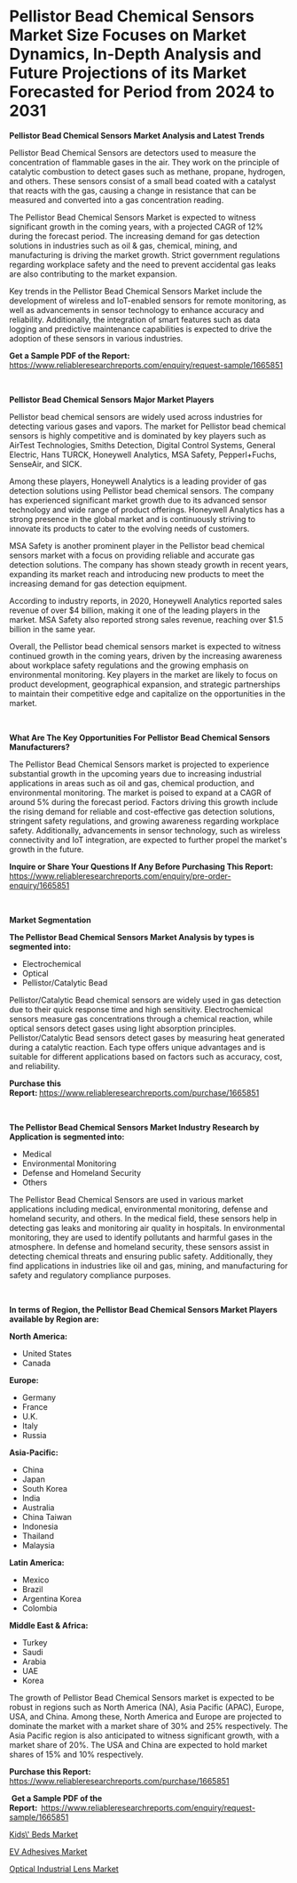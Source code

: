 <p><h1>Pellistor Bead Chemical Sensors Market Size Focuses on Market Dynamics, In-Depth Analysis and Future Projections of its Market Forecasted for Period from 2024 to 2031</h1></p><p><strong>Pellistor Bead Chemical Sensors Market Analysis and Latest Trends</strong></p>
<p><p>Pellistor Bead Chemical Sensors are detectors used to measure the concentration of flammable gases in the air. They work on the principle of catalytic combustion to detect gases such as methane, propane, hydrogen, and others. These sensors consist of a small bead coated with a catalyst that reacts with the gas, causing a change in resistance that can be measured and converted into a gas concentration reading.</p><p>The Pellistor Bead Chemical Sensors Market is expected to witness significant growth in the coming years, with a projected CAGR of 12% during the forecast period. The increasing demand for gas detection solutions in industries such as oil & gas, chemical, mining, and manufacturing is driving the market growth. Strict government regulations regarding workplace safety and the need to prevent accidental gas leaks are also contributing to the market expansion.</p><p>Key trends in the Pellistor Bead Chemical Sensors Market include the development of wireless and IoT-enabled sensors for remote monitoring, as well as advancements in sensor technology to enhance accuracy and reliability. Additionally, the integration of smart features such as data logging and predictive maintenance capabilities is expected to drive the adoption of these sensors in various industries.</p></p>
<p><strong>Get a Sample PDF of the Report:&nbsp;</strong> <a href="https://www.reliableresearchreports.com/enquiry/request-sample/1665851">https://www.reliableresearchreports.com/enquiry/request-sample/1665851</a></p>
<p>&nbsp;</p>
<p><strong>Pellistor Bead Chemical Sensors Major Market Players</strong></p>
<p><p>Pellistor bead chemical sensors are widely used across industries for detecting various gases and vapors. The market for Pellistor bead chemical sensors is highly competitive and is dominated by key players such as AirTest Technologies, Smiths Detection, Digital Control Systems, General Electric, Hans TURCK, Honeywell Analytics, MSA Safety, Pepperl+Fuchs, SenseAir, and SICK.</p><p>Among these players, Honeywell Analytics is a leading provider of gas detection solutions using Pellistor bead chemical sensors. The company has experienced significant market growth due to its advanced sensor technology and wide range of product offerings. Honeywell Analytics has a strong presence in the global market and is continuously striving to innovate its products to cater to the evolving needs of customers.</p><p>MSA Safety is another prominent player in the Pellistor bead chemical sensors market with a focus on providing reliable and accurate gas detection solutions. The company has shown steady growth in recent years, expanding its market reach and introducing new products to meet the increasing demand for gas detection equipment.</p><p>According to industry reports, in 2020, Honeywell Analytics reported sales revenue of over $4 billion, making it one of the leading players in the market. MSA Safety also reported strong sales revenue, reaching over $1.5 billion in the same year.</p><p>Overall, the Pellistor bead chemical sensors market is expected to witness continued growth in the coming years, driven by the increasing awareness about workplace safety regulations and the growing emphasis on environmental monitoring. Key players in the market are likely to focus on product development, geographical expansion, and strategic partnerships to maintain their competitive edge and capitalize on the opportunities in the market.</p></p>
<p>&nbsp;</p>
<p><strong>What Are The Key Opportunities For Pellistor Bead Chemical Sensors Manufacturers?</strong></p>
<p><p>The Pellistor Bead Chemical Sensors market is projected to experience substantial growth in the upcoming years due to increasing industrial applications in areas such as oil and gas, chemical production, and environmental monitoring. The market is poised to expand at a CAGR of around 5% during the forecast period. Factors driving this growth include the rising demand for reliable and cost-effective gas detection solutions, stringent safety regulations, and growing awareness regarding workplace safety. Additionally, advancements in sensor technology, such as wireless connectivity and IoT integration, are expected to further propel the market's growth in the future.</p></p>
<p><strong>Inquire or Share Your Questions If Any Before Purchasing This Report:</strong> <a href="https://www.reliableresearchreports.com/enquiry/pre-order-enquiry/1665851">https://www.reliableresearchreports.com/enquiry/pre-order-enquiry/1665851</a></p>
<p>&nbsp;</p>
<p><strong>Market Segmentation</strong></p>
<p><strong>The Pellistor Bead Chemical Sensors Market Analysis by types is segmented into:</strong></p>
<p><ul><li>Electrochemical</li><li>Optical</li><li>Pellistor/Catalytic Bead</li></ul></p>
<p><p>Pellistor/Catalytic Bead chemical sensors are widely used in gas detection due to their quick response time and high sensitivity. Electrochemical sensors measure gas concentrations through a chemical reaction, while optical sensors detect gases using light absorption principles. Pellistor/Catalytic Bead sensors detect gases by measuring heat generated during a catalytic reaction. Each type offers unique advantages and is suitable for different applications based on factors such as accuracy, cost, and reliability.</p></p>
<p><strong>Purchase this Report:&nbsp;</strong><a href="https://www.reliableresearchreports.com/purchase/1665851">https://www.reliableresearchreports.com/purchase/1665851</a></p>
<p>&nbsp;</p>
<p><strong>The Pellistor Bead Chemical Sensors Market Industry Research by Application is segmented into:</strong></p>
<p><ul><li>Medical</li><li>Environmental Monitoring</li><li>Defense and Homeland Security</li><li>Others</li></ul></p>
<p><p>The Pellistor Bead Chemical Sensors are used in various market applications including medical, environmental monitoring, defense and homeland security, and others. In the medical field, these sensors help in detecting gas leaks and monitoring air quality in hospitals. In environmental monitoring, they are used to identify pollutants and harmful gases in the atmosphere. In defense and homeland security, these sensors assist in detecting chemical threats and ensuring public safety. Additionally, they find applications in industries like oil and gas, mining, and manufacturing for safety and regulatory compliance purposes.</p></p>
<p>&nbsp;</p>
<p><strong>In terms of Region, the Pellistor Bead Chemical Sensors Market Players available by Region are:</strong></p>
<p>
    <p> <strong> North America: </strong>
        <ul>
            <li>United States</li>
            <li>Canada</li>
        </ul>
        </p> 
    <p> <strong> Europe: </strong>
        <ul>
            <li>Germany</li>
            <li>France</li>
            <li>U.K.</li>
            <li>Italy</li>
            <li>Russia</li>
        </ul>
        </p> 
    <p> <strong> Asia-Pacific: </strong>
        <ul>
            <li>China</li>
            <li>Japan</li>
            <li>South Korea</li>
            <li>India</li>
            <li>Australia</li>
            <li>China Taiwan</li>
            <li>Indonesia</li>
            <li>Thailand</li>
            <li>Malaysia</li>
        </ul>
        </p> 
    <p> <strong> Latin America: </strong>
        <ul>
            <li>Mexico</li>
            <li>Brazil</li>
            <li>Argentina Korea</li>
            <li>Colombia</li>
        </ul>
        </p> 
    <p> <strong> Middle East & Africa: </strong>
        <ul>
            <li>Turkey</li>
            <li>Saudi</li>
            <li>Arabia</li>
            <li>UAE</li>
            <li>Korea</li>
        </ul>
    </p>
    </p>
<p><p>The growth of Pellistor Bead Chemical Sensors market is expected to be robust in regions such as North America (NA), Asia Pacific (APAC), Europe, USA, and China. Among these, North America and Europe are projected to dominate the market with a market share of 30% and 25% respectively. The Asia Pacific region is also anticipated to witness significant growth, with a market share of 20%. The USA and China are expected to hold market shares of 15% and 10% respectively.</p></p>
<p><strong>Purchase this Report: </strong><a href="https://www.reliableresearchreports.com/purchase/1665851">https://www.reliableresearchreports.com/purchase/1665851</a></p>
<p>&nbsp;<strong>Get a Sample PDF of the Report:&nbsp;&nbsp;</strong><a href="https://www.reliableresearchreports.com/enquiry/request-sample/1665851">https://www.reliableresearchreports.com/enquiry/request-sample/1665851</a></p>
<p><strong></strong></p>
<p><p><a href="https://www.linkedin.com/pulse/kids-beds-market-centers-aspects-growth-share-opportunity-projected-tpbuf?trackingId=krNGjCJSVSo3G1pgpqftmQ%3D%3D">Kids\' Beds Market</a></p><p><a href="https://www.linkedin.com/pulse/ev-adhesives-market-research-report-provides-critical-insights-tzkvf?trackingId=PXgdHqtEOn5M1gOdVw3KGQ%3D%3D">EV Adhesives Market</a></p><p><a href="https://www.linkedin.com/pulse/optical-industrial-lens-market-size-reflecting-forecast-till-2031-udkof?trackingId=%2FthyIkY0t4%2FyMaX0LFBMjQ%3D%3D">Optical Industrial Lens Market</a></p></p>